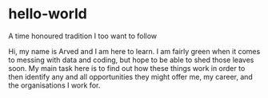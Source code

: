 # hello-world
A time honoured tradition I too want to follow

Hi,
my name is Arved and I am here to learn. I am fairly green when it comes to messing with data and coding, but hope to be able to shed those leaves soon.
My main task here is to find out how these things work in order to then identify any and all opportunities they might offer me, my career, and the organisations I work for.
